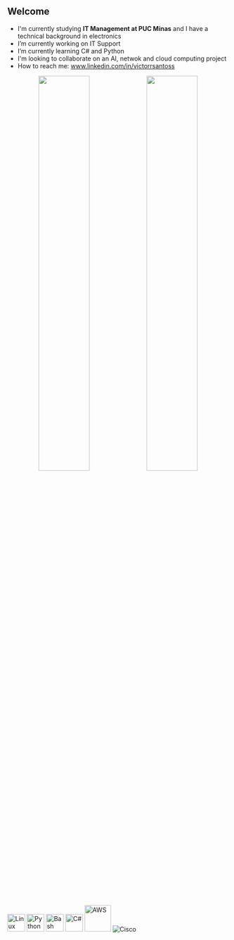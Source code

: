 ## Welcome
- I'm currently studying **IT Management at PUC Minas** and I have a technical background in electronics
- I’m currently working on IT Support
- I’m currently learning C# and Python
- I'm looking to collaborate on an AI, netwok and cloud computing project
- How to reach me: www.linkedin.com/in/victorrsantoss

<p align="center">
  <img src="https://github-readme-stats.vercel.app/api?username=deVictorS&show_icons=true&theme=dark&hide_border=true" width="48%"/>
  <img src="https://github-readme-stats.vercel.app/api/top-langs/?username=deVictorS&layout=compact&theme=dark&hide_border=true" width="48%"/>
</p>



<p align="left">

  <img src="https://cdn.jsdelivr.net/gh/devicons/devicon/icons/linux/linux-original.svg" alt="Linux" width="40"/>

  <img src="https://cdn.jsdelivr.net/gh/devicons/devicon/icons/python/python-original.svg" alt="Python" width="40"/>

  <img src="https://cdn.jsdelivr.net/gh/devicons/devicon/icons/bash/bash-original.svg" alt="Bash" width="40"/>

  <img src="https://cdn.jsdelivr.net/gh/devicons/devicon/icons/csharp/csharp-original.svg" alt="C#" width="40"/>

  <img src="https://a0.awsstatic.com/libra-css/images/logos/aws_logo_smile_1200x630.png" alt="AWS" width="60"/>

  <img src="https://img.shields.io/badge/Cisco-1BA0D7?style=for-the-badge&logo=cisco&logoColor=white" alt="Cisco"/>
  
</p>


